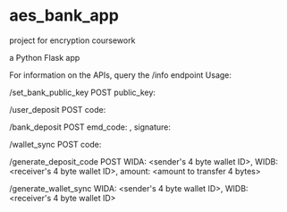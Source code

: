 # aes_bank_app
project for encryption coursework

a Python Flask app

For information on the APIs, query the /info endpoint
Usage:

/set_bank_public_key POST public_key: <RSA public key>

/user_deposit POST code: <user provided encrypted deposit code>

/bank_deposit POST emd_code: <bank provided AES256 encrypted code value in hex>, signature: <PKCS1-RSA of SHA1 of the token in hex>

/wallet_sync POST code: <user provided encrypted sync code>

/generate_deposit_code POST WIDA: <sender's 4 byte wallet ID>, WIDB: <receiver's 4 byte wallet ID>, amount: <amount to transfer 4 bytes>

/generate_wallet_sync WIDA: <sender's 4 byte wallet ID>, WIDB: <receiver's 4 byte wallet ID>
